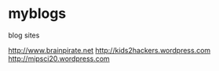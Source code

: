 # myblogs
blog sites


http://www.brainpirate.net
http://kids2hackers.wordpress.com
http://mipsci20.wordpress.com
